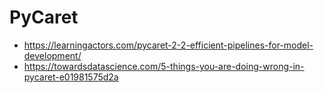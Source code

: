 # PyCaret

- https://learningactors.com/pycaret-2-2-efficient-pipelines-for-model-development/
- https://towardsdatascience.com/5-things-you-are-doing-wrong-in-pycaret-e01981575d2a
